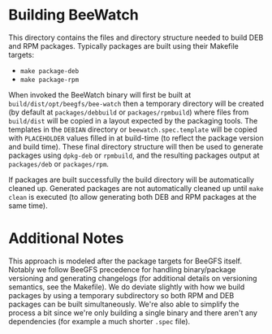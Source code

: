 # Building BeeWatch

This directory contains the files and directory structure needed to build DEB
and RPM packages. Typically packages are built using their Makefile targets:

* `make package-deb`
* `make package-rpm`

When invoked the BeeWatch binary will first be built at
`build/dist/opt/beegfs/bee-watch` then a temporary directory will be created (by
default at `packages/debbuild` or `packages/rpmbuild`) where files from
`build/dist` will be copied in a layout expected by the packaging tools. The
templates in the `DEBIAN` directory or `beewatch.spec.template` will be copied
with `PLACEHOLDER` values filled in at build-time (to reflect the package
version and build time). These final directory structure will then be used to
generate packages using `dpkg-deb` or `rpmbuild`, and the resulting packages
output at `packages/deb` or `packages/rpm`.

If packages are built successfully the build directory will be automatically
cleaned up. Generated packages are not automatically cleaned up until `make
clean` is executed (to allow generating both DEB and RPM packages at the same
time).

# Additional Notes

This approach is modeled after the package targets for BeeGFS itself. Notably we
follow BeeGFS precedence for handling binary/package versioning and generating
changelogs (for additional details on versioning semantics, see the Makefile).
We do deviate slightly with how we build packages by using a temporary
subdirectory so both RPM and DEB packages can be built simultaneously. We're
also able to simplify the process a bit since we're only building a single
binary and there aren't any dependencies (for example a much shorter `.spec`
file).